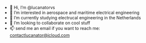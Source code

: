 - 👋 Hi, I’m @lucanatorvs
- 👀 I’m interested in aerospace and maritime electrical engineering 
- 🌱 I’m currently studying electrucal engineering in the Netherlands 
- 💞️ I’m looking to collaborate on cool stuff
- 📫 send me an email if you want to reach me: contactlucanator@icloud.com

<!---
lucanatorvs/lucanatorvs is a ✨ special ✨ repository because its `README.md` (this file) appears on your GitHub profile.
You can click the Preview link to take a look at your changes.
--->
